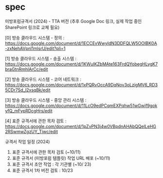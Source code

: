 # spec

미방포럼규격서 (2024) - TTA 버전 (추후 Google Doc 링크, 실제 작업 중인 SharePoint 링크로 교체 필요)


[0] 방송 클라우드 시스템 - 정의            : https://docs.google.com/document/d/1ECCEvWwyIdN3DDFQLW5OOIBK0A-zxNehAVpnl1mlsrU/edit?pli=1

[1] 방송 클라우드 시스템 - 송출 시스템       : https://docs.google.com/document/d/1KWulKZbMAte163FrdQYobegHLvgK7braGtnRmhlArCc/edit

[2] 방송 클라우드 시스템 - 코어 네트워크      : https://docs.google.com/document/d/1xPQRvOccA9DqNov3oLzigMV6_RD35CDr7Sd_I2xsqBk/edit

[3] 방송 클라우드 시스템 - 중앙 관리 시스템    : https://docs.google.com/document/d/11LcO9edPCqmEXPqhw51wGwjf9gokyfQ_mFypRDcgHrs/edit

[4] 표준 규격서에 관한 목차 검토 : https://docs.google.com/document/d/1pZvPN3j4w0VBpdnAHAbQQelLeHG2RSwmwZgzUY_Tiwc/edit

규격서 작업 일정 (2024)

1. 표준 규격서에 관한 목차 검토       (~10/11)
2. 표준 규격서 (미방포럼 템플릿) 작업 URL 배포 (~10/11)
3. 표준 규격서 초안 작업 : 각 기관별  (~10/ 23)
4. 표준 규격서 1차 버전 검토 : 10/23
